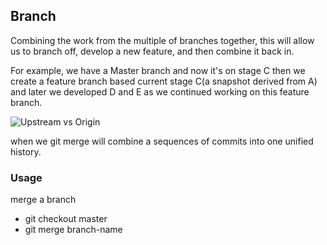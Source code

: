 ## Branch


Combining the work from the multiple of branches together, this will allow us to branch off, develop a new feature, and then combine it back in.

For example, we have a Master branch and now it's on stage C then we create a feature branch based current stage C(a snapshot derived from A) and later
we developed D and E as we continued working on this feature branch.

![Upstream vs Origin](https://github.com/Seven-Bi/GitTut/blob/master/images/merge.png)

when we git merge will combine a sequences of commits into one unified history.


### Usage

merge a branch
- git checkout master
- git merge branch-name